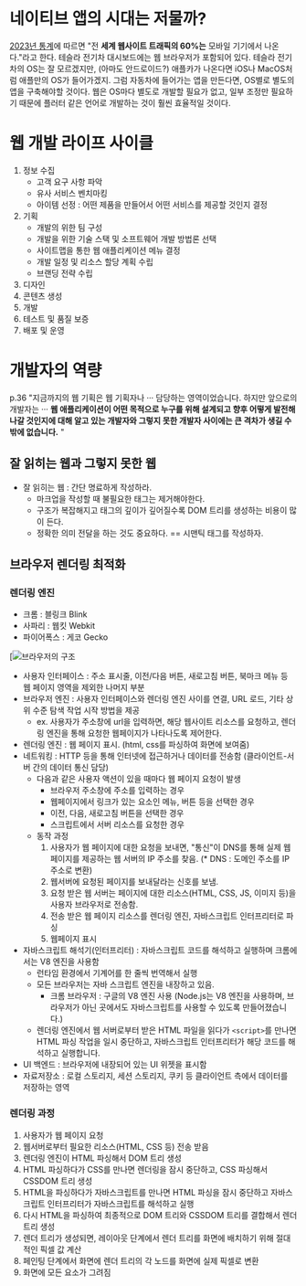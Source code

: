 # 네이티브 앱의 시대는 저물까?
[2023년 통계](https://www.zippia.com/advice/mobile-vs-desktop-usage-statistics/)에 따르면 "전 **세계 웹사이트 트래픽의 60%는** 모바일 기기에서 나온다."라고 한다.
테슬라 전기차 대시보드에는 웹 브라우저가 포함되어 있다. 테슬라 전기차의 OS는 잘 모르겠지만, (아마도 안드로이드?) 애플카가 나온다면 iOS나 MacOS처럼 애플만의 OS가 들어가겠지.
그럼 자동차에 들어가는 앱을 만든다면, OS별로 별도의 앱을 구축해야할 것이다.
웹은 OS마다 별도로 개발할 필요가 없고, 일부 조정만 필요하기 때문에 플러터 같은 언어로 개발하는 것이 훨씬 효율적일 것이다.

# 웹 개발 라이프 사이클
1. 정보 수집
	- 고객 요구 사항 파악
	- 유사 서비스 벤치마킹
	- 아이템 선정 : 어떤 제품을 만들어서 어떤 서비스를 제공할 것인지 결정
2. 기획
	 - 개발의 위한 팀 구성
	- 개발을 위한 기술 스택 및 소프트웨어 개발 방법론 선택
	- 사이트맵을 통한 웹 애플리케이션 메뉴 결정
	- 개발 일정 및 리소스 할당 계획 수립
	- 브랜딩 전략 수립
3. 디자인
4. 콘텐츠 생성
5. 개발
6. 테스트 및 품질 보증
7. 배포 및 운영

# 개발자의 역량
p.36 "지금까지의 웹 기획은 웹 기획자나 ··· 담당하는 영역이었습니다. 하지만 앞으로의 개발자는 ··· **웹 애플리케이션이 어떤 목적으로 누구를 위해 설계되고 향후 어떻게 발전해 나갈 것인지에 대해 알고 있는 개발자와 그렇지 못한 개발자 사이에는 큰 격차가 생길 수 밖에 없습니다.** "

## 잘 읽히는 웹과 그렇지 못한 웹
- 잘 읽히는 웹 : 간단 명료하게 작성하라.
	- 마크업을 작성할 때 불필요한 태그는 제거해야한다.
	- 구조가 복잡해지고 태그의 깊이가 깊어질수록 DOM 트리를 생성하는 비용이 많이 든다.
	- 정확한 의미 전달을 하는 것도 중요하다. == 시맨틱 태그를 작성하자.

## 브라우저 렌더링 최적화
### 렌더링 엔진
- 크롬 : 블링크 Blink
- 사파리 : 웹킷 Webkit
- 파이어폭스 : 게코 Gecko

[![브라우저의 구조](https://velog.velcdn.com/images/sangbin2/post/8df386d7-10ba-414e-abe3-b9f5256c41f7/image.png)

- 사용자 인터페이스 : 주소 표시줄, 이전/다음 버튼, 새로고침 버튼, 북마크 메뉴 등 웹 페이지 영역을 제외한 나머지 부분
- 브라우저 엔진 : 사용자 인터페이스와 렌더링 엔진 사이를 연결, URL 로드, 기타 상위 수준 탐색 작업 시작 방법을 제공
	- ex. 사용자가 주소창에 url을 입력하면, 해당 웹사이트 리소스를 요청하고, 렌더링 엔진을 통해 요청한 웹페이지가 나타나도록 제어한다.
- 렌더링 엔진 : 웹 페이지 표시. (html, css를 파싱하여 화면에 보여줌)
- 네트워킹 : HTTP 등을 통해 인터넷에 접근하거나 데이터를 전송함 (클라이언트-서버 간의 데이터 통신 담당)
	- 다음과 같은 사용자 액션이 있을 때마다 웹 페이지 요청이 발생
		- 브라우저 주소창에 주소를 입력하는 경우
		- 웹페이지에서 링크가 있는 요소인 메뉴, 버튼 등을 선택한 경우
		- 이전, 다음, 새로고침 버튼을 선택한 경우
		- 스크립트에서 서버 리소스를 요청한 경우
	- 동작 과정
		1. 사용자가 웹 페이지에 대한 요청을 보내면, "통신"이 DNS를 통해 실제 웹 페이지를 제공하는 웹 서버의 IP 주소를 찾음.
			(* DNS : 도메인 주소를 IP 주소로 변환)
		2. 웹서버에 요청된 페이지를 보내달라는 신호를 보냄.
		3. 요청 받은 웹 서버는 페이지에 대한 리소스(HTML, CSS, JS, 이미지 등)을 사용자 브라우저로 전송함.
		4. 전송 받은 웹 페이지 리소스를 렌더링 엔진, 자바스크립트 인터프리터로 파싱
		5. 웹페이지 표시
- 자바스크립트 해석기(인터프리터) : 자바스크립트 코드를 해석하고 실행하며 크롬에서는 V8 엔진을 사용함
	- 런타임 환경에서 기계어를 한 줄씩 번역해서 실행
	- 모든 브라우저는 자바 스크립트 엔진을 내장하고 있음.
		- 크롬 브라우저 : 구글의 V8 엔진 사용 (Node.js는 V8 엔진을 사용하며, 브라우저가 아닌 곳에서도 자바스크립트를 사용할 수 있도록 만들어졌습니다.)
	- 렌더링 엔진에서 웹 서버로부터 받은 HTML 파일을 읽다가 ``<script>``를 만나면 HTML 파싱 작업을 일시 중단하고, 자바스크립트 인터프리터가 해당 코드를 해석하고 실행합니다.
- UI 백엔드 : 브라우저에 내장되어 있는 UI 위젯을 표시함
- 자료저장소 : 로컬 스토리지, 세션 스토리지, 쿠키 등 클라이언트 측에서 데이터를 저장하는 영역

### 렌더링 과정
1. 사용자가 웹 페이지 요청
2. 웹서버로부터 필요한 리소스(HTML, CSS 등) 전송 받음
3. 렌더링 엔진이 HTML 파싱해서 DOM 트리 생성
4. HTML 파싱하다가 CSS를 만나면 렌더링을 잠시 중단하고, CSS 파싱해서 CSSDOM 트리 생성
5. HTML을 파싱하다가 자바스크립트를 만나면 HTML 파싱을 잠시 중단하고 자바스크립트 인터프리터가 자바스크립트를 해석하고 실행
6. 다시 HTML을 파싱하여 최종적으로 DOM 트리와 CSSDOM 트리를 결합해서 렌더 트리 생성
7. 렌더 트리가 생성되면, 레이아웃 단계에서 렌더 트리를 화면에 배치하기 위해 절대적인 픽셀 값 계산
8. 페인팅 단계에서 화면에 렌더 트리의 각 노드를 화면에 실제 픽셀로 변환
9.  화면에 모든 요소가 그려짐